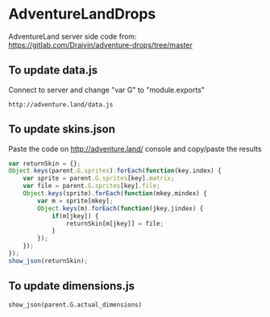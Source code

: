 # AdventureLandDrops
AdventureLand server side code from: https://gitlab.com/Draivin/adventure-drops/tree/master

## To update data.js
Connect to server and change "var G" to "module.exports"
```
http://adventure.land/data.js
```

## To update skins.json
Paste the code on http://adventure.land/ console and copy/paste the results
```javascript
var returnSkin = {};
Object.keys(parent.G.sprites).forEach(function(key,index) {
    var sprite = parent.G.sprites[key].matrix;
    var file = parent.G.sprites[key].file;
    Object.keys(sprite).forEach(function(mkey,mindex) {
		var m = sprite[mkey];
		Object.keys(m).forEach(function(jkey,jindex) {
			if(m[jkey]) {
				returnSkin[m[jkey]] = file;
			}
		});
    });
});
show_json(returnSkin);
```

## To update dimensions.js
```
show_json(parent.G.actual_dimensions)
```